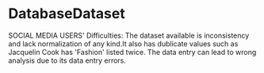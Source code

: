 # DatabaseDataset
SOCIAL MEDIA USERS'
Difficulties:
The dataset available is inconsistency and lack normalization of any kind.It also has dublicate values such as Jacquelin Cook has 'Fashion' listed twice.
The data entry can lead to wrong analysis due to its data entry errors.
